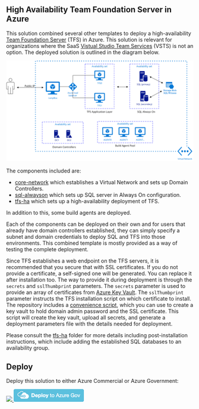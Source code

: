 High Availability Team Foundation Server in Azure
--------------------------------------------------

This solution combined several other templates to deploy a high-availability [Team Foundation Server](https://www.visualstudio.com/tfs/) (TFS) in Azure. This solution is relevant for organizations where the SaaS [Vistual Studio Team Services](https://www.visualstudio.com/team-services/) (VSTS) is not an option. The deployed solution is outlined in the diagram below.

![private-ha-devops](private_ha_devops.png)

The components included are:

* [core-network](../core-network) which establishes a Virtual Network and sets up Domain Controllers.
* [sql-alwayson](../sql-alwayson) which sets up SQL server in Always On configuration.
* [tfs-ha](../tfs-ha) which sets up a high-availability deployment of TFS. 

In addition to this, some build agents are deployed.

Each of the components can be deployed on their own and for users that already have domain controllers established, they can simply specify a subnet and domain credentials to deploy SQL and TFS into those environments. This combined template is mostly provided as a way of testing the complete deployment. 

Since TFS establishes a web endpoint on the TFS servers, it is recommended that you secure that with SSL certificates. If you do not provide a certificate, a self-signed one will be generated. You can replace it after installation too. The way to provide it during deployment is through the `secrets` and `sslThumbprint` parameters. The `secrets` parameter is used to provide an array of certificates from [Azure Key Vault](https://azure.microsoft.com/en-us/services/key-vault/). The `sslThumbprint` parameter instructs the TFS installation script on which certificate to install. The repository includes a [convenience script](../scripts/PrepareDevnetTfsDeployment.ps1), which you can use to create a key vault to hold domain admin password and the SSL certificate. This script will create the key vault, upload all secrets, and generate a deployment parameters file with the details needed for deployment. 

Please consult the [tfs-ha](../tfs-ha) folder for more details including post-installation instructions, which include adding the established SQL databases to an availability group.

Deploy
------

Deploy this solution to either Azure Commercial or Azure Government:

<a href="https://transmogrify.azurewebsites.net/devnet-tfs-ha/azuredeploy.json" target="_blank">
    <img src="http://azuredeploy.net/deploybutton.png"/>
</a>

<a href="https://transmogrify.azurewebsites.net/devnet-tfs-ha/azuredeploy.json?environment=gov" target="_blank">
	<img src="https://raw.githubusercontent.com/Azure/azure-quickstart-templates/master/1-CONTRIBUTION-GUIDE/images/deploytoazuregov.png"
</a>
